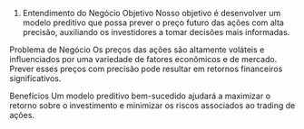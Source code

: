 1. Entendimento do Negócio
Objetivo
Nosso objetivo é desenvolver um modelo preditivo que possa prever o preço futuro das ações com alta precisão, auxiliando os investidores a tomar decisões mais informadas.

Problema de Negócio
Os preços das ações são altamente voláteis e influenciados por uma variedade de fatores econômicos e de mercado. Prever esses preços com precisão pode resultar em retornos financeiros significativos.

Benefícios
Um modelo preditivo bem-sucedido ajudará a maximizar o retorno sobre o investimento e minimizar os riscos associados ao trading de ações.
